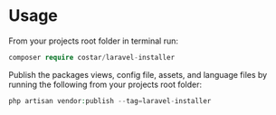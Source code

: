 # Usage

From your projects root folder in terminal run:

```php
composer require costar/laravel-installer
```

Publish the packages views, config file, assets, and language files by running the following from your projects root folder:

```php
php artisan vendor:publish --tag=laravel-installer
```
